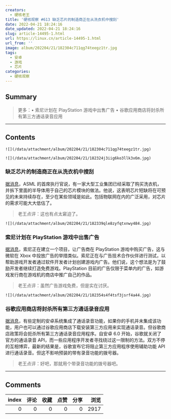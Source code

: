 ```yaml
---
creators:
  - 硬核老王
title: '硬核观察 #613 缺乏芯片的制造商正在从洗衣机中搜刮'
date: 2022-04-21 18:24:16
date_updated: 2022-04-21 18:24:16
slug: article-14495-1.html
url: https://linux.cn/article-14495-1.html
url_from: ''
image: album/202204/21/182304c711qg74teegz1tr.jpg
tags:
  - 安卓
  - 游戏
  - 芯片
categories:
  - 硬核观察
---
```


## Summary

> 更多：• 索尼计划在 PlayStation 游戏中出售广告 • 谷歌应用商店将封杀所有第三方通话录音应用

***

<!-- more -->

## Contents

`![](/data/attachment/album/202204/21/182304c711qg74teegz1tr.jpg)`

`![](/data/attachment/album/202204/21/182324j3iig6ko3llk3x6m.jpg)`

### 缺乏芯片的制造商正在从洗衣机中搜刮

[据消息](https://www.scmp.com/business/article/3175018/some-chip-starved-manufacturers-are-scavenging-silicon-washing-machines)，ASML 的首席执行官说，有一家大型工业集团已经采取了购买洗衣机，并拆下里面的半导体用于自己的芯片模块的做法。他说，这表明芯片短缺将在可预见的未来持续存在，至少在某些领域是如此。包括物联网在内的广泛采用，对芯片的需求可能大大低估了。

> 
> 老王点评：这也有点太窘迫了。
> 
> 
> 

`![](/data/attachment/album/202204/21/182339qle8zyfqtxnwy484.jpg)`

### 索尼计划在 PlayStation 游戏中出售广告

[据消息](https://www.businessinsider.com/sony-plans-to-sell-advertising-in-playstation-games-2022-4)，索尼正在建立一个项目，让广告商在 PlayStation 游戏中购买广告，这与微软在 Xbox 中投放广告的举措类似。索尼正在与广告技术合作伙伴进行测试，以帮助游戏开发者通过软件开发者计划创建游戏内广告。他们说，这个想法是为了鼓励开发者继续打造免费游戏。PlayStation 目前的广告仅限于菜单内的广告，如游戏发行商在游戏机的商店中推广自己的作品。

> 
> 老王点评：虽然广告游戏免费，但是实在讨厌。
> 
> 
> 

`![](/data/attachment/album/202204/21/182354s4f4tsf3jsrf4a44.jpg)`

### 谷歌应用商店将封杀所有第三方通话录音应用

[据消息](https://www.sammobile.com/news/android-call-recording-apps-wont-work-galaxy-phone-may-11/)，有些定制的安卓系统集成了通话录音功能，如果你的手机并未集成该功能，用户也可以通过谷歌应用商店下载安装第三方应用来实现通话录音。但谷歌商店政策将会扼杀所有第三方通话录音应用程序。自安卓 6.0 开始，谷歌就关闭了官方的通话录音 API，而一些应用程序开发者寻找绕过这一限制的方法。双方不停的互相博弈，最新的结果是，谷歌宣布它将阻止第三方应用程序使用辅助功能 API 进行通话录音。但这不影响预装的带有录音功能的拨号器。

> 
> 老王点评：好吧，那就用个带录音功能的拨号器吧。
> 
> 
>

***

## Comments


|   index |   评论 |   收藏 |   点赞 |   分享 |   浏览 |
|--------:|-------:|-------:|-------:|-------:|-------:|
|       0 |      0 |      0 |      0 |      0 |   2917 |
